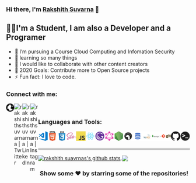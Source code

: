 ### Hi there, I'm [Rakshith Suvarna][website] 👋

## 👨‍🎓I'm a Student, I am also a Developer and a Programer
- 🔭 I’m pursuing a Course Cloud Computing and Infomation Security
- 🌱 learning so many things
- 👯 I would like to collaborate with other content creators
- 🥅 2020 Goals: Contribute more to Open Source projects
- ⚡ Fun fact: I love to code.

### Connect with me:

[<img align="left" alt="rakshithsuvarna.me" width="22px" src="https://raw.githubusercontent.com/iconic/open-iconic/master/svg/globe.svg" />][website]
[<img align="left" alt="rakshithsuvarna | Twitter" width="22px" src="https://cdn.jsdelivr.net/npm/simple-icons@v3/icons/twitter.svg" />][twitter]
[<img align="left" alt="rakshithsuvarna | LinkedIn" width="22px" src="https://cdn.jsdelivr.net/npm/simple-icons@v3/icons/linkedin.svg" />][linkedin]
[<img align="left" alt="rakshithsuvarna | Instagram" width="22px" src="https://cdn.jsdelivr.net/npm/simple-icons@v3/icons/instagram.svg" />][instagram]

<br />

### Languages and Tools:

<img align="left" alt="Visual Studio Code" width="26px" src="https://raw.githubusercontent.com/github/explore/80688e429a7d4ef2fca1e82350fe8e3517d3494d/topics/visual-studio-code/visual-studio-code.png" />
<img align="left" alt="HTML5" width="26px" src="https://raw.githubusercontent.com/github/explore/80688e429a7d4ef2fca1e82350fe8e3517d3494d/topics/html/html.png" />
<img align="left" alt="CSS3" width="26px" src="https://raw.githubusercontent.com/github/explore/80688e429a7d4ef2fca1e82350fe8e3517d3494d/topics/css/css.png" />
<img align="left" alt="Sass" width="26px" src="https://raw.githubusercontent.com/github/explore/80688e429a7d4ef2fca1e82350fe8e3517d3494d/topics/sass/sass.png" />
<img align="left" alt="JavaScript" width="26px" src="https://raw.githubusercontent.com/github/explore/80688e429a7d4ef2fca1e82350fe8e3517d3494d/topics/javascript/javascript.png" />
<img align="left" alt="React" width="26px" src="https://raw.githubusercontent.com/github/explore/80688e429a7d4ef2fca1e82350fe8e3517d3494d/topics/react/react.png" />
<img align="left" alt="Gatsby" width="26px" src="https://raw.githubusercontent.com/github/explore/e94815998e4e0713912fed477a1f346ec04c3da2/topics/gatsby/gatsby.png" />
<img align="left" alt="GraphQL" width="26px" src="https://raw.githubusercontent.com/github/explore/80688e429a7d4ef2fca1e82350fe8e3517d3494d/topics/graphql/graphql.png" />
<img align="left" alt="Node.js" width="26px" src="https://raw.githubusercontent.com/github/explore/80688e429a7d4ef2fca1e82350fe8e3517d3494d/topics/nodejs/nodejs.png" />
<img align="left" alt="Deno" width="26px" src="https://raw.githubusercontent.com/github/explore/361e2821e2dea67711cde99c9c40ed357061cf27/topics/deno/deno.png" />
<img align="left" alt="SQL" width="26px" src="https://raw.githubusercontent.com/github/explore/80688e429a7d4ef2fca1e82350fe8e3517d3494d/topics/sql/sql.png" />
<img align="left" alt="MySQL" width="26px" src="https://raw.githubusercontent.com/github/explore/80688e429a7d4ef2fca1e82350fe8e3517d3494d/topics/mysql/mysql.png" />
<img align="left" alt="MongoDB" width="26px" src="https://raw.githubusercontent.com/github/explore/80688e429a7d4ef2fca1e82350fe8e3517d3494d/topics/mongodb/mongodb.png" />
<img align="left" alt="Git" width="26px" src="https://raw.githubusercontent.com/github/explore/80688e429a7d4ef2fca1e82350fe8e3517d3494d/topics/git/git.png" />
<img align="left" alt="GitHub" width="26px" src="https://raw.githubusercontent.com/github/explore/78df643247d429f6cc873026c0622819ad797942/topics/github/github.png" />
<img align="left" alt="HTML5" width="26px" src="https://raw.githubusercontent.com/github/explore/80688e429a7d4ef2fca1e82350fe8e3517d3494d/topics/terminal/terminal.png" />

<br />
<br />

---

<a href="https://github.com/rakshit6432">
 <img align="center" src="https://github-readme-stats.vercel.app/api?username=rakshit6432&show_icons=true&theme=dark&line_height=40" alt="rakshith suavrnas's github stats"/>
</a>

<a href="https://github.com/rakshit6432">
  <img align="center" src="https://github-readme-stats.vercel.app/api/top-langs/?username=rakshit6432&theme=dark&hide_langs_below=1" />
</a>

[website]: https://prime24.tech
[twitter]: https://twitter.com/rakshith6432
[instagram]: https://instagram.com/rakshith_suvarna1111
[linkedin]: https://linkedin.com/in/rakshithsuvarna
[facebook]: https://www.facebook.com/rakshith.suvarna.378


<div align="center">

### Show some ❤️ by starring some of the repositories!

</div>


